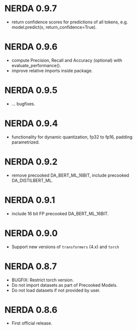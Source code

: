 # NERDA 0.9.7

* return confidence scores for predictions of all tokens, e.g. model.predict(x, return_confidence=True).

# NERDA 0.9.6

* compute Precision, Recall and Accuracy (optional) with evaluate_performance().
* improve relative imports inside package.

# NERDA 0.9.5

* ... bugfixes.

# NERDA 0.9.4

* functionality for dynamic quantization, fp32 to fp16, padding parametrized.

# NERDA 0.9.2

* remove precooked DA_BERT_ML_16BIT, include precooked DA_DISTILBERT_ML.

# NERDA 0.9.1

* include 16 bit FP precooked DA_BERT_ML_16BIT.

# NERDA 0.9.0

* Support new versions of `transformers` (4.x) and `torch` 

# NERDA 0.8.7

* BUGFIX: Restrict torch version.
* Do not import datasets as part of Precooked Models.
* Do not load datasets if not provided by user.

# NERDA 0.8.6

* First official release.
